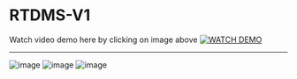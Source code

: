 # RTDMS-V1
Watch video demo here by clicking on image above
[![WATCH DEMO](https://img.youtube.com/vi/vNS61XVPibg/0.jpg)](https://www.youtube.com/watch?v=vNS61XVPibg)

____________________________________________________________________________________________________________________
![image](https://github.com/vothomas/RTDMS-V1/assets/138825618/4aad764a-b3c1-4431-9293-1e4b5389951d)
![image](https://github.com/vothomas/RTDMS-V1/assets/138825618/6f0ed12c-891c-47e5-b879-44d341304059)
![image](https://github.com/vothomas/RTDMS-V1/assets/138825618/54949d10-12f9-4916-98f1-7d6e9608db80)
